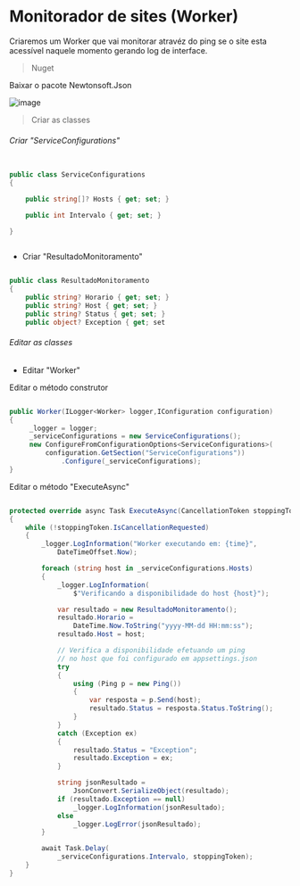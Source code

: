 # Monitorador de sites (Worker)

Criaremos um Worker que vai monitorar atravéz do ping se o site esta acessível naquele momento gerando log de interface.

> Nuget

Baixar o pacote Newtonsoft.Json

![image](https://user-images.githubusercontent.com/99044436/193315189-bbfda63d-1875-4be6-90fb-8da2f5b19582.png)

> Criar as classes

###### Criar "ServiceConfigurations"

```C#

public class ServiceConfigurations
{

    public string[]? Hosts { get; set; }

    public int Intervalo { get; set; }

}
    
```

+ Criar "ResultadoMonitoramento"

```C#

public class ResultadoMonitoramento
{
    public string? Horario { get; set; }
    public string? Host { get; set; }
    public string? Status { get; set; }
    public object? Exception { get; set

```

###### Editar as classes

+ Editar "Worker"

Editar o método construtor

```C#

public Worker(ILogger<Worker> logger,IConfiguration configuration)
{
     _logger = logger;
     _serviceConfigurations = new ServiceConfigurations();
     new ConfigureFromConfigurationOptions<ServiceConfigurations>(
         configuration.GetSection("ServiceConfigurations"))
             .Configure(_serviceConfigurations);
}
```

Editar o método "ExecuteAsync"

```C#

protected override async Task ExecuteAsync(CancellationToken stoppingToken)
{
    while (!stoppingToken.IsCancellationRequested)
    {
        _logger.LogInformation("Worker executando em: {time}",
            DateTimeOffset.Now);

        foreach (string host in _serviceConfigurations.Hosts)
        {
            _logger.LogInformation(
                $"Verificando a disponibilidade do host {host}");

            var resultado = new ResultadoMonitoramento();
            resultado.Horario =
                DateTime.Now.ToString("yyyy-MM-dd HH:mm:ss");
            resultado.Host = host;

            // Verifica a disponibilidade efetuando um ping
            // no host que foi configurado em appsettings.json
            try
            {
                using (Ping p = new Ping())
                {
                    var resposta = p.Send(host);
                    resultado.Status = resposta.Status.ToString();
                }
            }
            catch (Exception ex)
            {
                resultado.Status = "Exception";
                resultado.Exception = ex;
            }

            string jsonResultado =
                JsonConvert.SerializeObject(resultado);
            if (resultado.Exception == null)
                _logger.LogInformation(jsonResultado);
            else
                _logger.LogError(jsonResultado);
        }

        await Task.Delay(
            _serviceConfigurations.Intervalo, stoppingToken);
    }
}

```





